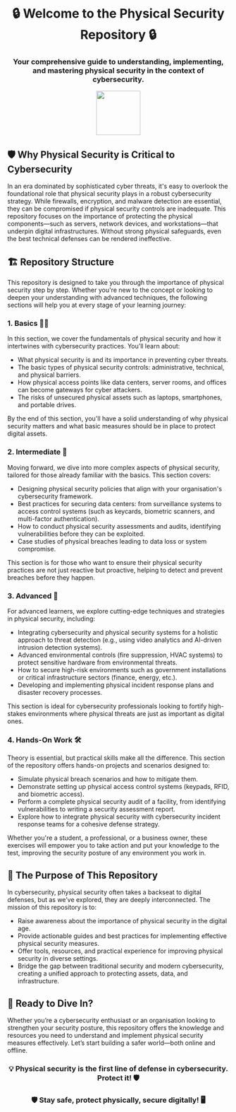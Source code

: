 <h1 align="center">🔒 Welcome to the Physical Security Repository 🔒</h1> <h3 align="center">Your comprehensive guide to understanding, implementing, and mastering physical security in the context of cybersecurity.</h3> <p align="center"> <img src="https://media.giphy.com/media/v1.Y2lkPTc5MGI3NjExOTVkYjRmYzEyOWRkMjg5OTFkM2VhMGFiZjBjZmYyYzg1YjAyOGY0NiZjdD1n/dYmKcVTDZnIEhAorEs/giphy.gif" width="100" height="100"/> </p>
<h2 align="left">🛡️ Why Physical Security is Critical to Cybersecurity</h2> <p align="left"> In an era dominated by sophisticated cyber threats, it's easy to overlook the foundational role that physical security plays in a robust cybersecurity strategy. While firewalls, encryption, and malware detection are essential, they can be compromised if physical security controls are inadequate. This repository focuses on the importance of protecting the physical components—such as servers, network devices, and workstations—that underpin digital infrastructures. Without strong physical safeguards, even the best technical defenses can be rendered ineffective. </p>
<h2 align="left">🏗️ Repository Structure</h2> <p align="left"> This repository is designed to take you through the importance of physical security step by step. Whether you're new to the concept or looking to deepen your understanding with advanced techniques, the following sections will help you at every stage of your learning journey: </p>
<h3 align="left">1. Basics 🧑‍🏫</h3> <p align="left"> In this section, we cover the fundamentals of physical security and how it intertwines with cybersecurity practices. You’ll learn about: </p> <ul> <li>What physical security is and its importance in preventing cyber threats.</li> <li>The basic types of physical security controls: administrative, technical, and physical barriers.</li> <li>How physical access points like data centers, server rooms, and offices can become gateways for cyber attackers.</li> <li>The risks of unsecured physical assets such as laptops, smartphones, and portable drives.</li> </ul> <p align="left"> By the end of this section, you'll have a solid understanding of why physical security matters and what basic measures should be in place to protect digital assets. </p>
<h3 align="left">2. Intermediate 🔐</h3> <p align="left"> Moving forward, we dive into more complex aspects of physical security, tailored for those already familiar with the basics. This section covers: </p> <ul> <li>Designing physical security policies that align with your organisation's cybersecurity framework.</li> <li>Best practices for securing data centers: from surveillance systems to access control systems (such as keycards, biometric scanners, and multi-factor authentication).</li> <li>How to conduct physical security assessments and audits, identifying vulnerabilities before they can be exploited.</li> <li>Case studies of physical breaches leading to data loss or system compromise.</li> </ul> <p align="left"> This section is for those who want to ensure their physical security practices are not just reactive but proactive, helping to detect and prevent breaches before they happen. </p>
<h3 align="left">3. Advanced 🔎</h3> <p align="left"> For advanced learners, we explore cutting-edge techniques and strategies in physical security, including: </p> <ul> <li>Integrating cybersecurity and physical security systems for a holistic approach to threat detection (e.g., using video analytics and AI-driven intrusion detection systems).</li> <li>Advanced environmental controls (fire suppression, HVAC systems) to protect sensitive hardware from environmental threats.</li> <li>How to secure high-risk environments such as government installations or critical infrastructure sectors (finance, energy, etc.).</li> <li>Developing and implementing physical incident response plans and disaster recovery processes.</li> </ul> <p align="left"> This section is ideal for cybersecurity professionals looking to fortify high-stakes environments where physical threats are just as important as digital ones. </p>
<h3 align="left">4. Hands-On Work 🛠️</h3> <p align="left"> Theory is essential, but practical skills make all the difference. This section of the repository offers hands-on projects and scenarios designed to: </p> <ul> <li>Simulate physical breach scenarios and how to mitigate them.</li> <li>Demonstrate setting up physical access control systems (keypads, RFID, and biometric access).</li> <li>Perform a complete physical security audit of a facility, from identifying vulnerabilities to writing a security assessment report.</li> <li>Explore how to integrate physical security with cybersecurity incident response teams for a cohesive defense strategy.</li> </ul> <p align="left"> Whether you're a student, a professional, or a business owner, these exercises will empower you to take action and put your knowledge to the test, improving the security posture of any environment you work in. </p>
<h2 align="left">🎯 The Purpose of This Repository</h2> <p align="left"> In cybersecurity, physical security often takes a backseat to digital defenses, but as we’ve explored, they are deeply interconnected. The mission of this repository is to: </p> <ul> <li>Raise awareness about the importance of physical security in the digital age.</li> <li>Provide actionable guides and best practices for implementing effective physical security measures.</li> <li>Offer tools, resources, and practical experience for improving physical security in diverse settings.</li> <li>Bridge the gap between traditional security and modern cybersecurity, creating a unified approach to protecting assets, data, and infrastructure.</li> </ul>
<h2 align="left">🚀 Ready to Dive In?</h2> <p align="left"> Whether you’re a cybersecurity enthusiast or an organisation looking to strengthen your security posture, this repository offers the knowledge and resources you need to understand and implement physical security measures effectively. Let’s start building a safer world—both online and offline. </p>
<h3 align="center">💡 Physical security is the first line of defense in cybersecurity. Protect it! 🛡️</h3> 
<h3 align="center">🛡️ Stay safe, protect physically, secure digitally! 🖥️</h3>
